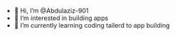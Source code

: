 - 👋 Hi, I’m @Abdulaziz-901
- 👀 I’m interested in building apps
- 🌱 I’m currently learning coding tailerd to app building

<!---
Abdulaziz-901/Abdulaziz-901 is a ✨ special ✨ repository because its `README.md` (this file) appears on your GitHub profile.
You can click the Preview link to take a look at your changes.
--->
